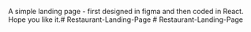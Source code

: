 A simple landing page - first designed in figma and then coded in React. Hope you like it.#   R e s t a u r a n t - L a n d i n g - P a g e  
 #   R e s t a u r a n t - L a n d i n g - P a g e  
 